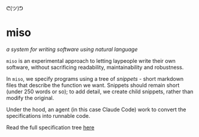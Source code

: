 ᕦ(ツ)ᕤ
# miso
*a system for writing software using natural language*

`miso` is an experimental approach to letting laypeople write their own software, without sacrificing readability, maintainability and robustness.

In `miso`, we specify programs using a tree of *snippets* - short markdown files that describe the function we want. Snippets should remain short (under 250 words or so); to add detail, we create child snippets, rather than modify the original.

Under the hood, an agent (in this case Claude Code) work to convert the specifications into runnable code.

Read the full specification tree [here](specs/miso.md)